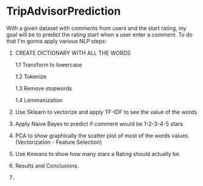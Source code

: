 # TripAdvisorPrediction

With a given dataset with comments from users and the start rating, my goal will be to predict the rating start when a user enter a comment. 
To do that I'm gonna apply various NLP steps:

1. CREATE DICTIONARY WITH ALL THE WORDS

    1.1 Transform to lowercase

    1.2 Tokenize

    1.3 Remove stopwords

    1.4 Lemmanization

   
   
2. Use Sklearn to vectorize and apply TF-IDF to see the value of the words 
3. Apply Naive Bayes to predict if comment would be 1-2-3-4-5 stars
4. PCA to show graphically the scatter plot of most of the words values (Vectorization - Feature Selection)
5. Use Kmeans to show how many stars a Rating should actually be.
6. Results and Conclusions. 
7. 


 
